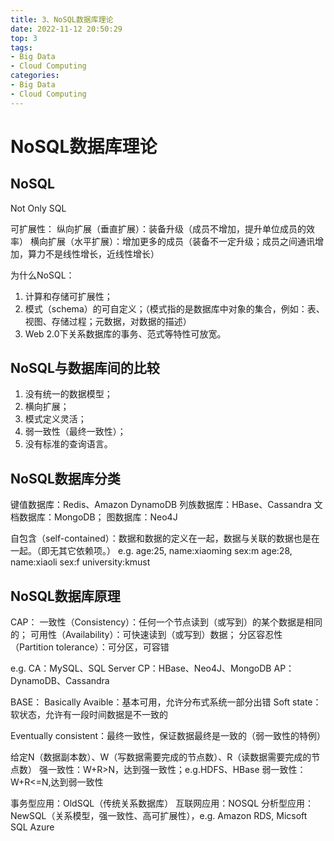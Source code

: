 ```yaml
---
title: 3、NoSQL数据库理论
date: 2022-11-12 20:50:29
top: 3
tags:
- Big Data
- Cloud Computing
categories:
- Big Data
- Cloud Computing
---
```


# NoSQL数据库理论

## NoSQL

Not Only SQL


可扩展性：
纵向扩展（垂直扩展）：装备升级（成员不增加，提升单位成员的效率）
横向扩展（水平扩展）：增加更多的成员（装备不一定升级；成员之间通讯增加，算力不是线性增长，近线性增长）


为什么NoSQL：
1. 计算和存储可扩展性；
2. 模式（schema）的可自定义；（模式指的是数据库中对象的集合，例如：表、视图、存储过程；元数据，对数据的描述）
3. Web 2.0下关系数据库的事务、范式等特性可放宽。



## NoSQL与数据库间的比较

1. 没有统一的数据模型；
2. 横向扩展；
3. 模式定义灵活；
4. 弱一致性（最终一致性）；
5. 没有标准的查询语言。



## NoSQL数据库分类

键值数据库：Redis、Amazon DynamoDB
列族数据库：HBase、Cassandra
文档数据库：MongoDB；
图数据库：Neo4J

自包含（self-contained）：数据和数据的定义在一起，数据与关联的数据也是在一起。（即无其它依赖项。）
e.g. age:25, name:xiaoming sex:m
     age:28, name:xiaoli sex:f university:kmust



## NoSQL数据库原理

CAP：
一致性（Consistency）：任何一个节点读到（或写到）的某个数据是相同的；
可用性（Availability）：可快速读到（或写到）数据；
分区容忍性（Partition tolerance）：可分区，可容错

e.g.
CA：MySQL、SQL Server
CP：HBase、Neo4J、MongoDB
AP：DynamoDB、Cassandra


BASE：
Basically Avaible：基本可用，允许分布式系统一部分出错
Soft state：软状态，允许有一段时间数据是不一致的

Eventually consistent：最终一致性，保证数据最终是一致的（弱一致性的特例）


给定N（数据副本数）、W（写数据需要完成的节点数）、R（读数据需要完成的节点数）
强一致性：W+R>N，达到强一致性；e.g.HDFS、HBase
弱一致性：W+R<=N,达到弱一致性

事务型应用：OldSQL（传统关系数据库）
互联网应用：NOSQL
分析型应用：NewSQL（关系模型，强一致性、高可扩展性），e.g. Amazon RDS, Micsoft SQL Azure
